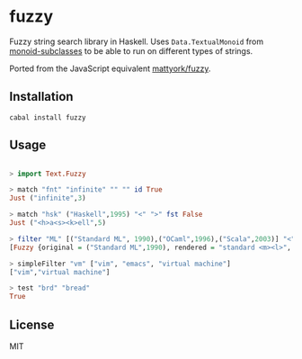 # fuzzy

Fuzzy string search library in Haskell. Uses `Data.TextualMonoid`
from [monoid-subclasses](https://hackage.haskell.org/package/monoid-subclasses)
to be able to run on different types of strings.

Ported from the JavaScript equivalent [mattyork/fuzzy](https://github.com/mattyork/fuzzy).

## Installation

```
cabal install fuzzy
```

## Usage

```haskell

> import Text.Fuzzy

> match "fnt" "infinite" "" "" id True
Just ("infinite",3)

> match "hsk" ("Haskell",1995) "<" ">" fst False
Just ("<h>a<s><k>ell",5)

> filter "ML" [("Standard ML", 1990),("OCaml",1996),("Scala",2003)] "<" ">" fst False
[Fuzzy {original = ("Standard ML",1990), rendered = "standard <m><l>", score = 4},Fuzzy {original = ("OCaml",1996), rendered = "oca<m><l>", score = 4}]

> simpleFilter "vm" ["vim", "emacs", "virtual machine"]
["vim","virtual machine"]

> test "brd" "bread"
True
```

## License

MIT
